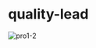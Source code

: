 # quality-lead
![pro1-2](https://user-images.githubusercontent.com/74757042/105667045-9e92ed80-5f00-11eb-8411-b6c164de167e.PNG)
